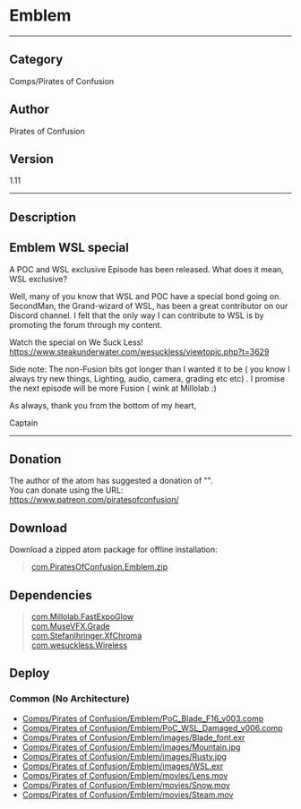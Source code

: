 # Emblem
___

## Category
Comps/Pirates of Confusion

## Author
Pirates of Confusion

## Version
1.11

___

## Description
<h2>Emblem WSL special</h2>

<p>A POC and WSL exclusive Episode has been released. What does it mean, WSL exclusive?</p>

<p>Well, many of you know that WSL and POC have a special bond going on. SecondMan, the Grand-wizard of WSL, has been a great contributor on our Discord channel. I felt that the only way I can contribute to WSL is by promoting the forum through my content.</p>

<p>Watch the special on We Suck Less!<br> <a href="https://www.steakunderwater.com/wesuckless/viewtopic.php?t=3629">https://www.steakunderwater.com/wesuckless/viewtopic.php?t=3629</a></p>

<p>Side note: The non-Fusion bits got longer than I wanted it to be ( you know I always try new things, Lighting, audio, camera, grading etc etc) . I promise the next episode will be more Fusion ( wink at Millolab :)</p>

<p>As always, thank you from the bottom of my heart,</p>

<p>Captain</p>

___

## Donation
The author of the atom has suggested a donation of "".  
You can donate using the URL: <a href="https://www.patreon.com/piratesofconfusion/">https://www.patreon.com/piratesofconfusion/</a>
## Download

Download a zipped atom package for offline installation:
> [com.PiratesOfConfusion.Emblem.zip](https://gitlab.com/WeSuckLess/Reactor/-/archive/master/Reactor-master.zip?path=Atoms/com.PiratesOfConfusion.Emblem)  

## Dependencies

> [com.Millolab.FastExpoGlow](com.Millolab.FastExpoGlow.md)  
> [com.MuseVFX.Grade](com.MuseVFX.Grade.md)  
> [com.StefanIhringer.XfChroma](com.StefanIhringer.XfChroma.md)  
> [com.wesuckless.Wireless](com.wesuckless.Wireless.md)  
## Deploy

### Common (No Architecture)

<ul>
<li><a href="https://gitlab.com/WeSuckLess/Reactor/-/blob/master/Atoms/com.PiratesOfConfusion.Emblem/Comps/Pirates of Confusion/Emblem/PoC_Blade_F16_v003.comp?ref_type=heads">Comps/Pirates of Confusion/Emblem/PoC_Blade_F16_v003.comp</a></li>
<li><a href="https://gitlab.com/WeSuckLess/Reactor/-/blob/master/Atoms/com.PiratesOfConfusion.Emblem/Comps/Pirates of Confusion/Emblem/PoC_WSL_Damaged_v006.comp?ref_type=heads">Comps/Pirates of Confusion/Emblem/PoC_WSL_Damaged_v006.comp</a></li>
<li><a href="https://gitlab.com/WeSuckLess/Reactor/-/blob/master/Atoms/com.PiratesOfConfusion.Emblem/Comps/Pirates of Confusion/Emblem/images/Blade_font.exr?ref_type=heads">Comps/Pirates of Confusion/Emblem/images/Blade_font.exr</a></li>
<li><a href="https://gitlab.com/WeSuckLess/Reactor/-/blob/master/Atoms/com.PiratesOfConfusion.Emblem/Comps/Pirates of Confusion/Emblem/images/Mountain.jpg?ref_type=heads">Comps/Pirates of Confusion/Emblem/images/Mountain.jpg</a></li>
<li><a href="https://gitlab.com/WeSuckLess/Reactor/-/blob/master/Atoms/com.PiratesOfConfusion.Emblem/Comps/Pirates of Confusion/Emblem/images/Rusty.jpg?ref_type=heads">Comps/Pirates of Confusion/Emblem/images/Rusty.jpg</a></li>
<li><a href="https://gitlab.com/WeSuckLess/Reactor/-/blob/master/Atoms/com.PiratesOfConfusion.Emblem/Comps/Pirates of Confusion/Emblem/images/WSL.exr?ref_type=heads">Comps/Pirates of Confusion/Emblem/images/WSL.exr</a></li>
<li><a href="https://gitlab.com/WeSuckLess/Reactor/-/blob/master/Atoms/com.PiratesOfConfusion.Emblem/Comps/Pirates of Confusion/Emblem/movies/Lens.mov?ref_type=heads">Comps/Pirates of Confusion/Emblem/movies/Lens.mov</a></li>
<li><a href="https://gitlab.com/WeSuckLess/Reactor/-/blob/master/Atoms/com.PiratesOfConfusion.Emblem/Comps/Pirates of Confusion/Emblem/movies/Snow.mov?ref_type=heads">Comps/Pirates of Confusion/Emblem/movies/Snow.mov</a></li>
<li><a href="https://gitlab.com/WeSuckLess/Reactor/-/blob/master/Atoms/com.PiratesOfConfusion.Emblem/Comps/Pirates of Confusion/Emblem/movies/Steam.mov?ref_type=heads">Comps/Pirates of Confusion/Emblem/movies/Steam.mov</a></li>
</ul>
